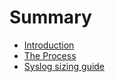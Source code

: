 # Summary

* [Introduction](introduction.md)
* [The Process](theprocess.md)
* [Syslog sizing guide](li-syslog-calculator.md)

